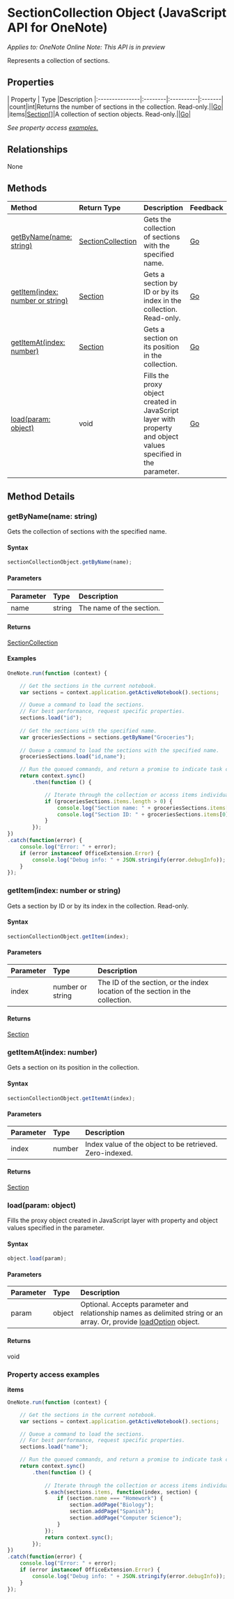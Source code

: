 # SectionCollection Object (JavaScript API for OneNote)

_Applies to: OneNote Online_
_Note: This API is in preview_

Represents a collection of sections.

## Properties

| Property	   | Type	|Description
|:---------------|:--------|:----------|:-------|
|count|int|Returns the number of sections in the collection. Read-only.||[Go](https://github.com/OfficeDev/office-js-docs/issues/new?title=OneNote-sectionCollection-count)|
|items|[Section[]](section.md)|A collection of section objects. Read-only.||[Go](https://github.com/OfficeDev/office-js-docs/issues/new?title=OneNote-sectionCollection-items)|

_See property access [examples.](#property-access-examples)_

## Relationships
None


## Methods

| Method		   | Return Type	|Description| Feedback|
|:---------------|:--------|:----------|:-------|
|[getByName(name: string)](#getbynamename-string)|[SectionCollection](sectioncollection.md)|Gets the collection of sections with the specified name.|[Go](https://github.com/OfficeDev/office-js-docs/issues/new?title=OneNote-sectionCollection-getByName)|
|[getItem(index: number or string)](#getitemindex-number-or-string)|[Section](section.md)|Gets a section by ID or by its index in the collection. Read-only.|[Go](https://github.com/OfficeDev/office-js-docs/issues/new?title=OneNote-sectionCollection-getItem)|
|[getItemAt(index: number)](#getitematindex-number)|[Section](section.md)|Gets a section on its position in the collection.|[Go](https://github.com/OfficeDev/office-js-docs/issues/new?title=OneNote-sectionCollection-getItemAt)|
|[load(param: object)](#loadparam-object)|void|Fills the proxy object created in JavaScript layer with property and object values specified in the parameter.|[Go](https://github.com/OfficeDev/office-js-docs/issues/new?title=OneNote-sectionCollection-load)|

## Method Details


### getByName(name: string)
Gets the collection of sections with the specified name.

#### Syntax
```js
sectionCollectionObject.getByName(name);
```

#### Parameters
| Parameter	   | Type	|Description|
|:---------------|:--------|:----------|
|name|string|The name of the section.|

#### Returns
[SectionCollection](sectioncollection.md)

#### Examples
```js
OneNote.run(function (context) {

    // Get the sections in the current notebook.
    var sections = context.application.getActiveNotebook().sections;

    // Queue a command to load the sections. 
    // For best performance, request specific properties.
    sections.load("id"); 
    
    // Get the sections with the specified name.
    var groceriesSections = sections.getByName("Groceries");
    
    // Queue a command to load the sections with the specified name.
    groceriesSections.load("id,name");

    // Run the queued commands, and return a promise to indicate task completion.
    return context.sync()
        .then(function () {

            // Iterate through the collection or access items individually by index.
            if (groceriesSections.items.length > 0) {
                console.log("Section name: " + groceriesSections.items[0].name);
                console.log("Section ID: " + groceriesSections.items[0].id);
            }
        });
})
.catch(function(error) {
	console.log("Error: " + error);
	if (error instanceof OfficeExtension.Error) {
		console.log("Debug info: " + JSON.stringify(error.debugInfo));
	}
});
```

### getItem(index: number or string)
Gets a section by ID or by its index in the collection. Read-only.

#### Syntax
```js
sectionCollectionObject.getItem(index);
```

#### Parameters
| Parameter	   | Type	|Description|
|:---------------|:--------|:----------|
|index|number or string|The ID of the section, or the index location of the section in the collection.|

#### Returns
[Section](section.md)

### getItemAt(index: number)
Gets a section on its position in the collection.

#### Syntax
```js
sectionCollectionObject.getItemAt(index);
```

#### Parameters
| Parameter	   | Type	|Description|
|:---------------|:--------|:----------|
|index|number|Index value of the object to be retrieved. Zero-indexed.|

#### Returns
[Section](section.md)

### load(param: object)
Fills the proxy object created in JavaScript layer with property and object values specified in the parameter.

#### Syntax
```js
object.load(param);
```

#### Parameters
| Parameter	   | Type	|Description|
|:---------------|:--------|:----------|
|param|object|Optional. Accepts parameter and relationship names as delimited string or an array. Or, provide [loadOption](loadoption.md) object.|

#### Returns
void
### Property access examples

**items**
```js
OneNote.run(function (context) {

    // Get the sections in the current notebook.
    var sections = context.application.getActiveNotebook().sections;

    // Queue a command to load the sections. 
    // For best performance, request specific properties.
    sections.load("name"); 

    // Run the queued commands, and return a promise to indicate task completion.
    return context.sync()
        .then(function () {
            
            // Iterate through the collection or access items individually by index, for example: sections.items[0]
            $.each(sections.items, function(index, section) {
                if (section.name === "Homework") {
                    section.addPage("Biology");
                    section.addPage("Spanish");
                    section.addPage("Computer Science");
                }
            });
            return context.sync();
        });
})
.catch(function(error) {
	console.log("Error: " + error);
	if (error instanceof OfficeExtension.Error) {
		console.log("Debug info: " + JSON.stringify(error.debugInfo));
	}
});
```

